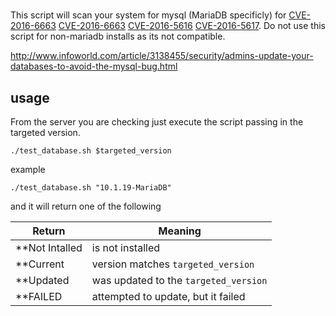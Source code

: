 #
This script will scan your system for mysql (MariaDB specificly) for [CVE-2016-6663](https://cve.mitre.org/cgi-bin/cvename.cgi?name=CVE-2016-6663) [CVE-2016-6663](https://cve.mitre.org/cgi-bin/cvename.cgi?name=CVE-2016-6664) [CVE-2016-5616](https://cve.mitre.org/cgi-bin/cvename.cgi?name=CVE-2016-5616) [CVE-2016-5617](https://cve.mitre.org/cgi-bin/cvename.cgi?name=CVE-2016-5617).  Do not use this script for non-mariadb installs as its not compatible.

http://www.infoworld.com/article/3138455/security/admins-update-your-databases-to-avoid-the-mysql-bug.html

## usage
From the server you are checking just execute the script passing in the targeted version.
```
./test_database.sh $targeted_version
```

example
```
./test_database.sh "10.1.19-MariaDB"
```

and it will return one of the following

| Return         | Meaning                               |
|----------------|---------------------------------------|
| **Not Intalled | is not installed                      |
| **Current      | version matches `targeted_version`    |
| **Updated      | was updated to the `targeted_version` |
| **FAILED       | attempted to update, but it failed    |

